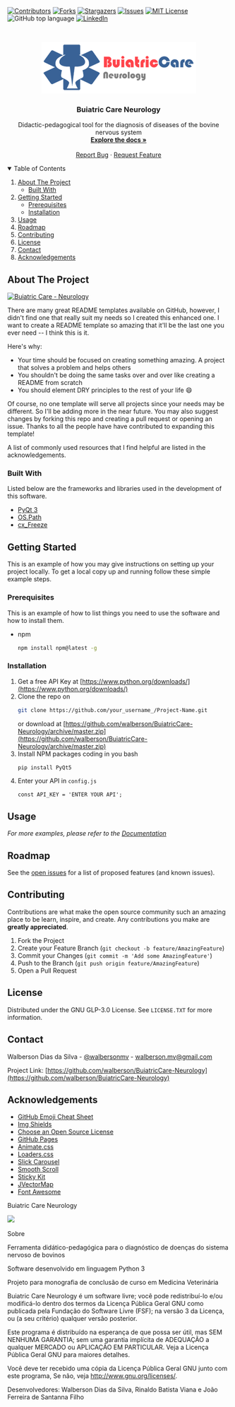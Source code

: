 <!--
*** Thanks for checking out the Best-README-Template. If you have a suggestion
*** that would make this better, please fork the repo and create a pull request
*** or simply open an issue with the tag "enhancement".
*** Thanks again! Now go create something AMAZING! :D
-->



<!-- PROJECT SHIELDS -->
<!--
*** I'm using markdown "reference style" links for readability.
*** Reference links are enclosed in brackets [ ] instead of parentheses ( ).
*** See the bottom of this document for the declaration of the reference variables
*** for contributors-url, forks-url, etc. This is an optional, concise syntax you may use.
*** https://www.markdownguide.org/basic-syntax/#reference-style-links
-->
[![Contributors][contributors-shield]][contributors-url]
[![Forks][forks-shield]][forks-url]
[![Stargazers][stars-shield]][stars-url]
[![Issues][issues-shield]][issues-url]
[![MIT License][license-shield]][license-url]
<img alt="GitHub top language" src="https://img.shields.io/github/languages/top/walberson/BuiatricCare-Neurology?style=for-the-badge">
[![LinkedIn][linkedin-shield]][linkedin-url]


<!-- PROJECT LOGO -->
<br />
<p align="center">
  <a href="https://github.com/walberson/BuiatricCare-Neurology">
    <img src="logo.png" alt="Logo" >
  </a>

  <h3 align="center">Buiatric Care Neurology</h3>

  <p align="center">
    Didactic-pedagogical tool for the diagnosis of diseases of the bovine nervous system
    <br />
    <a href="https://github.com/walberson/BuiatricCare-Neurology"><strong>Explore the docs »</strong></a>
    <br />
    <br />
    <a href="https://github.com/walberson/BuiatricCare-Neurology/issues">Report Bug</a>
    ·
    <a href="https://github.com/walberson/BuiatricCare-Neurology/issues">Request Feature</a>
  </p>
</p>



<!-- TABLE OF CONTENTS -->
<details open="open">
  <summary>Table of Contents</summary>
  <ol>
    <li>
      <a href="#about-the-project">About The Project</a>
      <ul>
        <li><a href="#built-with">Built With</a></li>
      </ul>
    </li>
    <li>
      <a href="#getting-started">Getting Started</a>
      <ul>
        <li><a href="#prerequisites">Prerequisites</a></li>
        <li><a href="#installation">Installation</a></li>
      </ul>
    </li>
    <li><a href="#usage">Usage</a></li>
    <li><a href="#roadmap">Roadmap</a></li>
    <li><a href="#contributing">Contributing</a></li>
    <li><a href="#license">License</a></li>
    <li><a href="#contact">Contact</a></li>
    <li><a href="#acknowledgements">Acknowledgements</a></li>
  </ol>
</details>



<!-- ABOUT THE PROJECT -->
## About The Project

[![Buiatric Care - Neurology][product-screenshot]](https://example.com)

There are many great README templates available on GitHub, however, I didn't find one that really suit my needs so I created this enhanced one. I want to create a README template so amazing that it'll be the last one you ever need -- I think this is it.

Here's why:
* Your time should be focused on creating something amazing. A project that solves a problem and helps others
* You shouldn't be doing the same tasks over and over like creating a README from scratch
* You should element DRY principles to the rest of your life :smile:

Of course, no one template will serve all projects since your needs may be different. So I'll be adding more in the near future. You may also suggest changes by forking this repo and creating a pull request or opening an issue. Thanks to all the people have have contributed to expanding this template!

A list of commonly used resources that I find helpful are listed in the acknowledgements.

### Built With

Listed below are the frameworks and libraries used in the development of this software.
* [PyQt 3](https://riverbankcomputing.com/software/pyqt/intro)
* [OS.Path](https://docs.python.org/3/library/os.path.html)
* [cx_Freeze](https://pypi.org/project/cx-Freeze/)



<!-- GETTING STARTED -->
## Getting Started

This is an example of how you may give instructions on setting up your project locally.
To get a local copy up and running follow these simple example steps.

### Prerequisites

This is an example of how to list things you need to use the software and how to install them.
* npm
  ```sh
  npm install npm@latest -g
  ```

### Installation

1. Get a free API Key at [https://www.python.org/downloads/](https://www.python.org/downloads/)
2. Clone the repo on
   ```sh
   git clone https://github.com/your_username_/Project-Name.git
   ```
   or download at [https://github.com/walberson/BuiatricCare-Neurology/archive/master.zip](https://github.com/walberson/BuiatricCare-Neurology/archive/master.zip)
3. Install NPM packages coding in you bash
   ```sh
   pip install PyQt5
   ```
4. Enter your API in `config.js`
   ```JS
   const API_KEY = 'ENTER YOUR API';
   ```



<!-- USAGE EXAMPLES -->
## Usage



_For more examples, please refer to the [Documentation](https://example.com)_



<!-- ROADMAP -->
## Roadmap

See the [open issues](https://github.com/walberson/BuiatricCare-Neurology/issues) for a list of proposed features (and known issues).



<!-- CONTRIBUTING -->
## Contributing

Contributions are what make the open source community such an amazing place to be learn, inspire, and create. Any contributions you make are **greatly appreciated**.

1. Fork the Project
2. Create your Feature Branch (`git checkout -b feature/AmazingFeature`)
3. Commit your Changes (`git commit -m 'Add some AmazingFeature'`)
4. Push to the Branch (`git push origin feature/AmazingFeature`)
5. Open a Pull Request



<!-- LICENSE -->
## License

Distributed under the GNU GLP-3.0 License. See `LICENSE.TXT` for more information.



<!-- CONTACT -->
## Contact

Walberson Dias da Silva - [@walbersonmv](https://twitter.com/walbersonmv) - walberson.mv@gmail.com

Project Link: [https://github.com/walberson/BuiatricCare-Neurology](https://github.com/walberson/BuiatricCare-Neurology)



<!-- ACKNOWLEDGEMENTS -->
## Acknowledgements
* [GitHub Emoji Cheat Sheet](https://www.webpagefx.com/tools/emoji-cheat-sheet)
* [Img Shields](https://shields.io)
* [Choose an Open Source License](https://choosealicense.com)
* [GitHub Pages](https://pages.github.com)
* [Animate.css](https://daneden.github.io/animate.css)
* [Loaders.css](https://connoratherton.com/loaders)
* [Slick Carousel](https://kenwheeler.github.io/slick)
* [Smooth Scroll](https://github.com/cferdinandi/smooth-scroll)
* [Sticky Kit](http://leafo.net/sticky-kit)
* [JVectorMap](http://jvectormap.com)
* [Font Awesome](https://fontawesome.com)





<!-- MARKDOWN LINKS & IMAGES -->
<!-- https://www.markdownguide.org/basic-syntax/#reference-style-links -->
[contributors-shield]: https://img.shields.io/github/contributors/walberson/BuiatricCare-Neurology?style=for-the-badge
[contributors-url]: https://github.com/walberson/BuiatricCare-Neurology/graphs/contributors
[forks-shield]: https://img.shields.io/github/forks/walberson/BuiatricCare-Neurology?style=for-the-badge
[forks-url]: https://github.com/walberson/BuiatricCare-Neurology/network/members
[stars-shield]: https://img.shields.io/github/stars/walberson/BuiatricCare-Neurology?style=for-the-badge
[stars-url]: https://github.com/walberson/BuiatricCare-Neurology/stargazers
[issues-shield]: https://img.shields.io/github/issues/walberson/BuiatricCare-Neurology?style=for-the-badge
[issues-url]: https://github.com/walberson/BuiatricCare-Neurology/issues
[license-shield]: https://img.shields.io/github/license/walberson/BuiatricCare-Neurology?style=for-the-badge
[license-url]: https://github.com/walberson/BuiatricCare-Neurology/blob/master/LICENSE.txt
[linkedin-shield]: https://img.shields.io/badge/-LinkedIn-black.svg?style=for-the-badge&logo=linkedin&colorB=555
[linkedin-url]: https://www.linkedin.com/in/walbersonsilva/
[product-screenshot]: images/screenshot.png

Buiatric Care Neurology
<p/>
<img src=https://img.shields.io/github/license/walberson/BuiatricCare-Neurology>
<p>Sobre<p/>

Ferramenta didático-pedagógica para o diagnóstico de doenças do sistema nervoso de bovinos

Software desenvolvido em linguagem Python 3

Projeto para monografia de conclusão de curso em Medicina Veterinária

Buiatric Care Neurology é um software livre; você pode redistribuí-lo e/ou
modificá-lo dentro dos termos da Licença Pública Geral GNU como
publicada pela Fundação do Software Livre (FSF); na versão 3 da
Licença, ou (a seu critério) qualquer versão posterior.

Este programa é distribuído na esperança de que possa ser  útil,
mas SEM NENHUMA GARANTIA; sem uma garantia implícita de ADEQUAÇÃO
a qualquer MERCADO ou APLICAÇÃO EM PARTICULAR. Veja a
Licença Pública Geral GNU para maiores detalhes.

Você deve ter recebido uma cópia da Licença Pública Geral GNU junto
com este programa, Se não, veja <http://www.gnu.org/licenses/>.

Desenvolvedores: Walberson Dias da Silva, Rinaldo Batista Viana e João Ferreira de Santanna Filho
